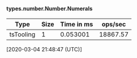 #### types.number.Number.Numerals

| Type | Size       | Time in ms | ops/sec |
|------|------------|------------|---------|
| tsTooling | 1 | 0.053001 | 18867.57 |

[2020-03-04 21:48:47 (UTC)]
